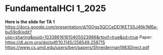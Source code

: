 # FundamentalHCI 1_2025
**Here is the slide for TA 1**
https://docs.google.com/presentation/d/10Ogs3QCCeDD1KETS5J46k1M6a-bu59o9/edit?usp=sharing&ouid=103386161610405023986&rtpof=true&sd=true
Paper: 
https://dl.acm.org/doi/pdf/10.1145/258549.258715
https://www.cs.umd.edu/users/ben/papers/Shneiderman1983Direct.pdf
